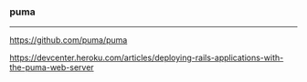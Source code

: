 ### puma
---

https://github.com/puma/puma

https://devcenter.heroku.com/articles/deploying-rails-applications-with-the-puma-web-server
















